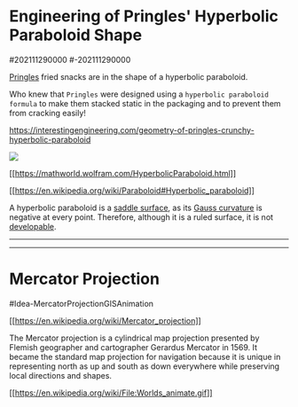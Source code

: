 # Engineering of Pringles' Hyperbolic Paraboloid Shape

#202111290000
#-202111290000

[Pringles](https://en.wikipedia.org/wiki/Pringles "Pringles") fried snacks are in the shape of a hyperbolic paraboloid.

Who knew that `Pringles` were designed using a `hyperbolic paraboloid formula` to make them stacked static in the packaging and to prevent them from cracking easily!

<https://interestingengineering.com/geometry-of-pringles-crunchy-hyperbolic-paraboloid>

![](https://external-content.duckduckgo.com/iu/?u=http%3A%2F%2F38.media.tumblr.com%2Ftumblr_ljht1xP7Zk1qfg7o3o1_400.png&f=1&nofb=1)

[[https://mathworld.wolfram.com/HyperbolicParaboloid.html]]

[[https://en.wikipedia.org/wiki/Paraboloid#Hyperbolic_paraboloid]]

A hyperbolic paraboloid is a [saddle surface](https://en.wikipedia.org/wiki/Saddle_surface "Saddle surface"), as its [Gauss curvature](https://en.wikipedia.org/wiki/Gauss_curvature "Gauss curvature") is negative at every point. Therefore, although it is a ruled surface, it is not [developable](https://en.wikipedia.org/wiki/Developable_surface "Developable surface").

---

---

# Mercator Projection

#Idea-MercatorProjectionGISAnimation

[[https://en.wikipedia.org/wiki/Mercator_projection]]

The Mercator projection is a cylindrical map projection presented by Flemish geographer and cartographer Gerardus Mercator in 1569. It became the standard map projection for navigation because it is unique in representing north as up and south as down everywhere while preserving local directions and shapes.

[[https://en.wikipedia.org/wiki/File:Worlds_animate.gif]]
